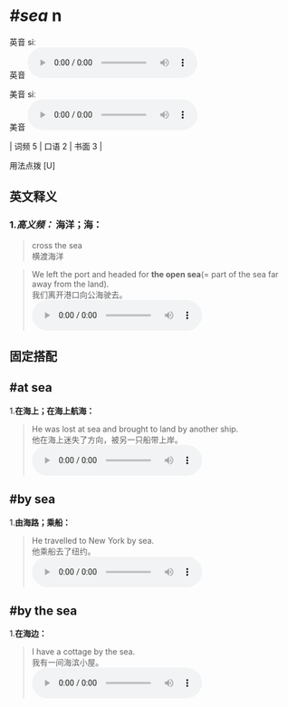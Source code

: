 # ***\#sea*** n
英音 siː  
英音
<audio src="./media/sea-B.aac" controls="controls"></audio>

美音 siː  
美音
<audio src="./media/sea.aac" controls="controls"></audio>



| 词频 5 | 口语 2 | 书面 3 |  

用法点拨  [U]

英文释义
---
### 1.*高义频：* **海洋；海：**  

 > cross the sea   
 > 横渡海洋    

 > We left the port and headed for **the open sea**(= part of the sea far away from the land).   
 > 我们离开港口向公海驶去。    
<audio src="./media/sea-1.aac" controls="controls"></audio>


固定搭配
---
## \#at sea 
1.**在海上；在海上航海：**  

 > He was lost at sea and brought to land by another ship.   
 > 他在海上迷失了方向，被另一只船带上岸。    
<audio src="./media/sea-2.aac" controls="controls"></audio>

## \#by sea 
1.**由海路；乘船：**  

 > He travelled to New York by sea.   
 > 他乘船去了纽约。    
<audio src="./media/sea-3.aac" controls="controls"></audio>

## \#by the sea 
1.**在海边：**  

 > I have a cottage by the sea.   
 > 我有一间海滨小屋。    
<audio src="./media/sea-4.aac" controls="controls"></audio>


